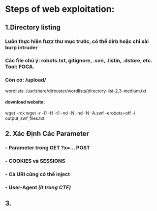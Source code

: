 # Steps of web exploitation:
## 1.Directory listing
### Luôn thực hiện fuzz thư mục trước, có thể dirb hoặc chỉ xài burp intruder
### Các file chú ý: robots.txt, gitignore, .svn, .listin, .dstore, etc. Tool: FOCA.
### Còn có: /upload/ 

wordlists: /usr/share/dirbuster/wordlists/directory-list-2.3-medium.txt
#### download website: 
wget -rck
wget -r -l1 -H -t1 -nd -N -nd -N -A.swf -erobots=off <WEBSITE> -i output_swf_files.txt 


## 2. Xác Định Các Parameter
### - Parameter trong GET ?x=... POST 
### - COOKIES và SESSIONS
### - Cả URI cũng có thể inject 
### - User-Agent *(ít trong CTF)*

## 3. 


